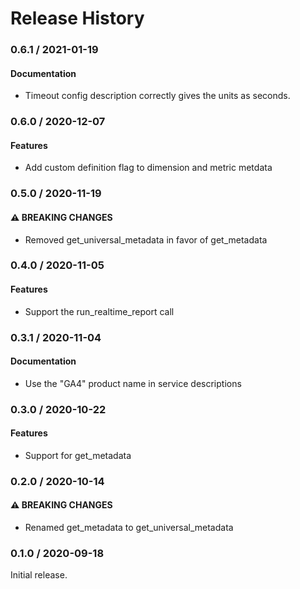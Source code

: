 # Release History

### 0.6.1 / 2021-01-19

#### Documentation

* Timeout config description correctly gives the units as seconds.

### 0.6.0 / 2020-12-07

#### Features

* Add custom definition flag to dimension and metric metdata

### 0.5.0 / 2020-11-19

#### ⚠ BREAKING CHANGES

* Removed get_universal_metadata in favor of get_metadata

### 0.4.0 / 2020-11-05

#### Features

* Support the run_realtime_report call

### 0.3.1 / 2020-11-04

#### Documentation

* Use the "GA4" product name in service descriptions

### 0.3.0 / 2020-10-22

#### Features

* Support for get_metadata

### 0.2.0 / 2020-10-14

#### ⚠ BREAKING CHANGES

* Renamed get_metadata to get_universal_metadata

### 0.1.0 / 2020-09-18

Initial release.

